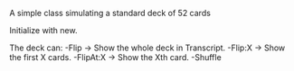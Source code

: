 A simple class simulating a standard deck of 52 cards

Initialize with  new.

The deck can:
	-Flip     -> Show the whole deck in Transcript.
	-Flip:X   -> Show the first X cards.
	-FlipAt:X -> Show the Xth card.
	-Shuffle